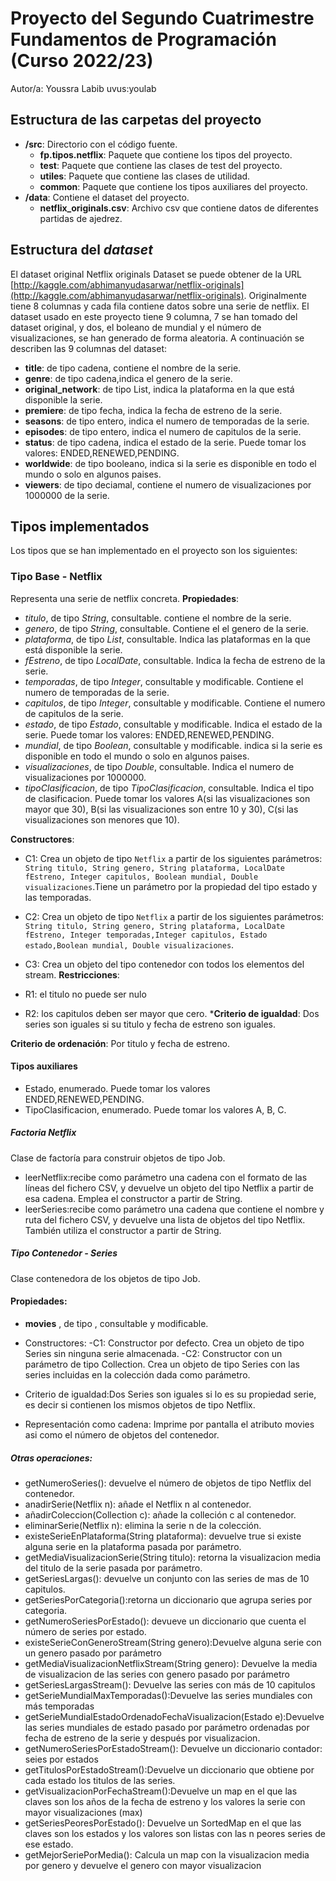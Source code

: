 # Proyecto del Segundo Cuatrimestre Fundamentos de Programación (Curso 2022/23)
Autor/a: Youssra Labib   uvus:youlab

## Estructura de las carpetas del proyecto

* **/src**: Directorio con el código fuente.
  * **fp.tipos.netflix**: Paquete que contiene los tipos del proyecto.
  * **test**: Paquete que contiene las clases de test del proyecto.
  * **utiles**:  Paquete que contiene las clases de utilidad. 
  * **common**: Paquete que contiene los tipos auxiliares del proyecto.
* **/data**: Contiene el dataset del proyecto.
    * **netflix_originals.csv**: Archivo csv que contiene datos de diferentes partidas de ajedrez.
    
## Estructura del *dataset*

El dataset original Netflix originals Dataset se puede obtener de la URL [http://kaggle.com/abhimanyudasarwar/netflix-originals](http://kaggle.com/abhimanyudasarwar/netflix-originals). Originalmente tiene 8 columnas y cada fila contiene datos sobre una serie de netflix. El dataset usado en este proyecto tiene 9 columna, 7 se han tomado del dataset original, y dos, el boleano de mundial y el número de visualizaciones, se han generado de forma aleatoria. A continuación se describen las 9 columnas del dataset:

* **title**: de tipo cadena, contiene el nombre de la serie.
* **genre**: de tipo cadena,indica el genero de la serie. 
* **original_network**: de tipo List<String>, indica la plataforma en la que está disponible la serie.
* **premiere**: de tipo fecha, indica la fecha de estreno de la serie.
* **seasons**: de tipo entero, indica el numero de temporadas de la serie.
* **episodes**: de tipo entero, indica el numero de capitulos de la serie.
* **status**: de tipo cadena, indica el estado de la serie. Puede tomar los valores: ENDED,RENEWED,PENDING.
* **worldwide**:  de tipo booleano, indica si la serie es disponible en todo el mundo o solo en algunos paises.
* **viewers**: de tipo deciamal, contiene el numero de visualizaciones por 1000000 de la serie.

## Tipos implementados

Los tipos que se han implementado en el proyecto son los siguientes:

### Tipo Base - Netflix
Representa una serie de netflix concreta.
**Propiedades**:

- _titulo_, de tipo _String_, consultable. contiene el nombre de la serie.
- _genero_, de tipo _String_, consultable. Contiene el el genero de la serie.
- _plataforma_, de tipo _List<String>_, consultable. Indica las plataformas en la que está disponible la serie.
- _fEstreno_, de tipo _LocalDate_, consultable. Indica la fecha de estreno de la serie.
- _temporadas_, de tipo _Integer_, consultable y modificable. Contiene el numero de temporadas de la serie.
- _capitulos_, de tipo _Integer_, consultable y modificable. Contiene el numero de capitulos de la serie.
- _estado_, de tipo _Estado_, consultable y modificable. Indica el estado de la serie. Puede tomar los valores: ENDED,RENEWED,PENDING.
- _mundial_, de tipo _Boolean_, consultable y modificable. indica si la serie es disponible en todo el mundo o solo en algunos paises. 
- _visualizaciones_, de tipo _Double_, consultable. Indica el numero de visualizaciones por 1000000.
- _tipoClasificacion_, de tipo _TipoClasificacion_, consultable. Indica el tipo de clasificacion. Puede tomar los valores A(si las visualizaciones son mayor que 30), B(si las visualizaciones son entre 10 y 30), C(si las visualizaciones son menores que 10).


**Constructores**: 

- C1: Crea un objeto de tipo ```Netflix``` a partir de los siguientes parámetros: ```String titulo, String genero, String plataforma, LocalDate fEstreno, Integer capitulos, Boolean mundial, Double visualizaciones```.Tiene un parámetro por la propiedad del tipo estado y las temporadas.
- C2: Crea un objeto de tipo ```Netflix``` a partir de los siguientes parámetros: ```String titulo, String genero, String plataforma, LocalDate fEstreno, Integer temporadas,Integer capitulos, Estado estado,Boolean mundial, Double visualizaciones```.
- C3: Crea un objeto del tipo contenedor con todos los elementos del stream.
**Restricciones**:
 
- R1: el titulo no puede ser nulo
- R2: los capitulos deben ser mayor que cero.
***Criterio de igualdad**: Dos series son iguales si su titulo y fecha de estreno son iguales.

**Criterio de ordenación**: Por titulo y fecha de estreno.

#### Tipos auxiliares

- Estado, enumerado. Puede tomar los valores  ENDED,RENEWED,PENDING.
- TipoClasificacion, enumerado. Puede tomar los valores A, B, C.

##### Factoria Netflix
Clase de factoría para construir objetos de tipo Job.
- leerNetflix:recibe como parámetro una cadena con el formato de las líneas del fichero CSV, y devuelve un objeto del tipo Netflix a partir de esa cadena. Emplea el constructor a partir de String.
- leerSeries:recibe como parámetro una cadena que contiene el nombre y ruta del fichero CSV, y devuelve una lista de objetos del tipo Netflix. También utiliza el constructor a partir de String.

##### Tipo Contenedor - Series
Clase contenedora de los objetos de tipo Job.

#### Propiedades:

* **movies** , de tipo <List>, consultable y modificable.
- Constructores: -C1: Constructor por defecto. Crea un objeto de tipo Series sin ninguna serie almacenada. -C2: Constructor con un parámetro de tipo Collection. Crea un objeto de tipo Series con las series incluidas en la colección dada como parámetro.

- Criterio de igualdad:Dos Series son iguales si lo es su propiedad serie, es decir si contienen los mismos objetos de tipo Netflix.

- Representación como cadena: Imprime por pantalla el atributo movies asi como el número de objetos del contenedor.


##### Otras operaciones:

- getNumeroSeries(): devuelve el número de objetos de tipo Netflix del contenedor.
- anadirSerie(Netflix n): añade el Netflix n al contenedor.
- añadirColeccion(Collection c): añade la colleción c al contenedor.
- eliminarSerie(Netflix n): elimina la serie n de la colección.
- existeSerieEnPlataforma(String plataforma): devuelve true si existe alguna serie en la plataforma pasada por parámetro.
- getMediaVisualizacionSerie(String titulo): retorna la visualizacion media del titulo de la serie pasada por parámetro.
- getSeriesLargas(): devuelve un conjunto con las series de mas de 10 capitulos.
- getSeriesPorCategoria():retorna un diccionario que agrupa series por categoria.
- getNumeroSeriesPorEstado(): devueve un diccionario que cuenta el número de series por estado.
- existeSerieConGeneroStream(String genero):Devuelve alguna serie con un genero pasado por parámetro 
- getMediaVisualizacionNetflixStream(String genero): Devuelve la media de visualizacion de las series con genero pasado por parámetro
- getSeriesLargasStream(): Devuelve las series con más de 10 capitulos
- getSerieMundialMaxTemporadas():Devuelve las series mundiales con más temporadas
- getSerieMundialEstadoOrdenadoFechaVisualizacion(Estado e):Devuelve las series mundiales de estado pasado por parámetro ordenadas por fecha de estreno de la serie y después por visualizacion.
- getNumeroSeriesPorEstadoStream(): Devuelve un diccionario contador: seies por estados
- getTitulosPorEstadoStream():Devuelve un diccionario que obtiene por cada estado los titulos de las series.
- getVisualizacionPorFechaStream():Devuelve un map en el que las claves son los años de la fecha de estreno y los valores la serie con mayor visualizaciones (max)
- getSeriesPeoresPorEstado(): Devuelve un SortedMap en el que las claves son los estados y los valores son listas con las n peores series de ese estado.
- getMejorSeriePorMedia():  Calcula un map con la visualizacion media por genero y devuelve el genero con mayor visualizacion


